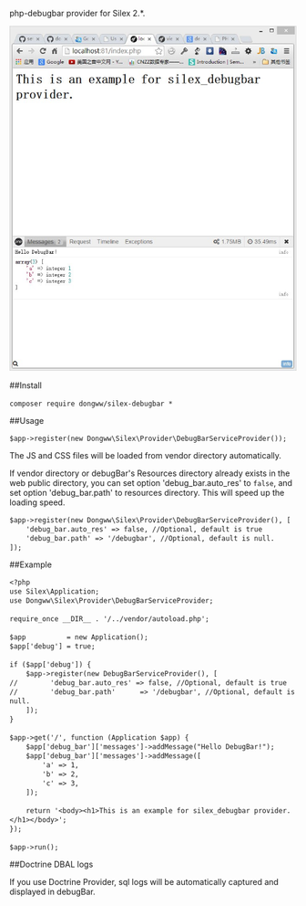 php-debugbar provider for Silex 2.*.

![debugBar](debug-bar.jpg)

##Install

`composer require dongww/silex-debugbar *`

##Usage

~~~ .php
$app->register(new Dongww\Silex\Provider\DebugBarServiceProvider());
~~~

The JS and CSS files will be loaded from vendor directory automatically.

If vendor directory or debugBar's Resources directory already exists in the web public directory,
you can set option 'debug_bar.auto_res' to `false`, and set option 'debug_bar.path' to resources directory.
This will speed up the loading speed.

~~~ .php
$app->register(new Dongww\Silex\Provider\DebugBarServiceProvider(), [
    'debug_bar.auto_res' => false, //Optional, default is true
    'debug_bar.path' => '/debugbar', //Optional, default is null.
]);
~~~

##Example

~~~ .php
<?php
use Silex\Application;
use Dongww\Silex\Provider\DebugBarServiceProvider;

require_once __DIR__ . '/../vendor/autoload.php';

$app          = new Application();
$app['debug'] = true;

if ($app['debug']) {
    $app->register(new DebugBarServiceProvider(), [
//        'debug_bar.auto_res' => false, //Optional, default is true
//        'debug_bar.path'      => '/debugbar', //Optional, default is null.
    ]);
}

$app->get('/', function (Application $app) {
    $app['debug_bar']['messages']->addMessage("Hello DebugBar!");
    $app['debug_bar']['messages']->addMessage([
        'a' => 1,
        'b' => 2,
        'c' => 3,
    ]);

    return '<body><h1>This is an example for silex_debugbar provider.</h1></body>';
});

$app->run();
~~~

##Doctrine DBAL logs

If you use Doctrine Provider, sql logs will be automatically captured and displayed in debugBar.